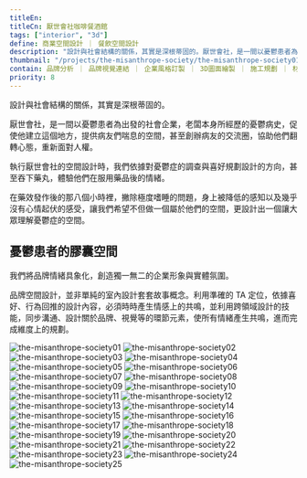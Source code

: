 ```yaml
---
titleEn:
titleCn: 厭世會社咖啡餐酒館
tags: ["interior", "3d"]
define: 商業空間設計 ｜ 餐飲空間設計
description: "設計與社會結構的關係，其實是深根蒂固的。厭世會社，是一間以憂鬱患者為出發的社會企業，老闆本身所經歷的憂鬱病史，促使他建立這個地方，提供病友們喘息的空間，甚至創辦病友的交流圈，協助他們翻轉心態，重新面對人權。"
thumbnail: "/projects/the-misanthrope-society/the-misanthrope-society01.webp"
contain: 品牌分析 ｜ 品牌視覺連結 ｜ 企業風格訂製 ｜ 3D圖面繪製 ｜ 施工規劃 ｜ 材質設計 ｜ 氛圍營造
priority: 8
---
```


<section>

設計與社會結構的關係，其實是深根蒂固的。

厭世會社，是一間以憂鬱患者為出發的社會企業，老闆本身所經歷的憂鬱病史，促使他建立這個地方，提供病友們喘息的空間，甚至創辦病友的交流圈，協助他們翻轉心態，重新面對人權。

執行厭世會社的空間設計時，我們依據對憂鬱症的調查與喜好規劃設計的方向，甚至吞下藥丸，體驗他們在服用藥品後的情緒。

在藥效發作後的那八個小時裡，撇除極度嗜睡的問題，身上被降低的感知以及幾乎沒有心情起伏的感受，讓我們希望不但做一個屬於他們的空間，更設計出一個讓大眾理解憂鬱症的空間。

</section>

<section>

## 憂鬱患者的膠囊空間

我們將品牌情緒具象化，創造獨一無二的企業形象與實體氛圍。

品牌空間設計，並非單純的室內設計套套故事概念。利用準確的 TA 定位，依據喜好、行為回推的設計內容，必須時時產生情感上的共鳴，並利用跨領域設計的技能，同步溝通、設計關於品牌、視覺等的環節元素，使所有情緒產生共鳴，進而完成維度上的規劃。

</section>

<section>

<img alt="the-misanthrope-society01" data-src="/projects/the-misanthrope-society/the-misanthrope-society01.webp" className="lazyload" />
<img alt="the-misanthrope-society02" data-src="/projects/the-misanthrope-society/the-misanthrope-society02.webp" className="lazyload" />
<img alt="the-misanthrope-society03" data-src="/projects/the-misanthrope-society/the-misanthrope-society03.webp" className="lazyload" />
<img alt="the-misanthrope-society04" data-src="/projects/the-misanthrope-society/the-misanthrope-society04.webp" className="lazyload" />
<img alt="the-misanthrope-society05" data-src="/projects/the-misanthrope-society/the-misanthrope-society05.webp" className="lazyload" />
<img alt="the-misanthrope-society06" data-src="/projects/the-misanthrope-society/the-misanthrope-society06.webp" className="lazyload" />
<img alt="the-misanthrope-society07" data-src="/projects/the-misanthrope-society/the-misanthrope-society07.webp" className="lazyload" />
<img alt="the-misanthrope-society08" data-src="/projects/the-misanthrope-society/the-misanthrope-society08.webp" className="lazyload" />
<img alt="the-misanthrope-society09" data-src="/projects/the-misanthrope-society/the-misanthrope-society09.webp" className="lazyload" />
<img alt="the-misanthrope-society10" data-src="/projects/the-misanthrope-society/the-misanthrope-society10.webp" className="lazyload" />
<img alt="the-misanthrope-society11" data-src="/projects/the-misanthrope-society/the-misanthrope-society11.webp" className="lazyload" />
<img alt="the-misanthrope-society12" data-src="/projects/the-misanthrope-society/the-misanthrope-society12.webp" className="lazyload" />
<img alt="the-misanthrope-society13" data-src="/projects/the-misanthrope-society/the-misanthrope-society13.webp" className="lazyload" />
<img alt="the-misanthrope-society14" data-src="/projects/the-misanthrope-society/the-misanthrope-society14.webp" className="lazyload" />
<img alt="the-misanthrope-society15" data-src="/projects/the-misanthrope-society/the-misanthrope-society15.webp" className="lazyload" />
<img alt="the-misanthrope-society16" data-src="/projects/the-misanthrope-society/the-misanthrope-society16.webp" className="lazyload" />
<img alt="the-misanthrope-society17" data-src="/projects/the-misanthrope-society/the-misanthrope-society17.webp" className="lazyload" />
<img alt="the-misanthrope-society18" data-src="/projects/the-misanthrope-society/the-misanthrope-society18.webp" className="lazyload" />
<img alt="the-misanthrope-society19" data-src="/projects/the-misanthrope-society/the-misanthrope-society19.webp" className="lazyload" />
<img alt="the-misanthrope-society20" data-src="/projects/the-misanthrope-society/the-misanthrope-society20.webp" className="lazyload" />
<img alt="the-misanthrope-society21" data-src="/projects/the-misanthrope-society/the-misanthrope-society21.webp" className="lazyload" />
<img alt="the-misanthrope-society22" data-src="/projects/the-misanthrope-society/the-misanthrope-society22.webp" className="lazyload" />
<img alt="the-misanthrope-society23" data-src="/projects/the-misanthrope-society/the-misanthrope-society23.webp" className="lazyload" />
<img alt="the-misanthrope-society24" data-src="/projects/the-misanthrope-society/the-misanthrope-society24.webp" className="lazyload" />
<img alt="the-misanthrope-society25" data-src="/projects/the-misanthrope-society/the-misanthrope-society25.webp" className="lazyload" />

</section>
